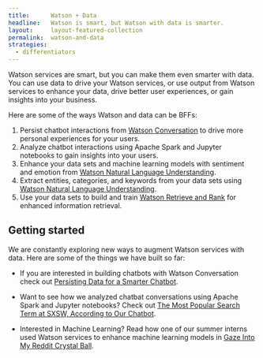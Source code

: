 ```yaml
---
title:      Watson + Data
headline:   Watson is smart, but Watson with data is smarter.
layout:     layout-featured-collection
permalink:  watson-and-data
strategies: 
  - differentiators
---
```


Watson services are smart, but you can make them even smarter with data. You can use data to drive your Watson services, or use output from Watson services to enhance your data, drive better user experiences, or gain insights into your business.

Here are some of the ways Watson and data can be BFFs: 

1. Persist chatbot interactions from [Watson Conversation](https://www.ibm.com/watson/services/conversation/) to drive more personal experiences for your users.
2. Analyze chatbot interactions using Apache Spark and Jupyter notebooks to gain insights into your users.
3. Enhance your data sets and machine learning models with sentiment and emotion from [Watson Natural Language Understanding](https://www.ibm.com/watson/services/natural-language-understanding/).
4. Extract entities, categories, and keywords from your data sets using [Watson Natural Language Understanding](https://www.ibm.com/watson/services/natural-language-understanding/).
5. Use your data sets to build and train [Watson Retrieve and Rank](https://www.ibm.com/watson/services/retrieve-and-rank/) for enhanced information retrieval.

## Getting started

We are constantly exploring new ways to augment Watson services with data. Here are some of the things we have built so far:

* If you are interested in building chatbots with Watson Conversation check out [Persisting Data for a Smarter Chatbot](https://medium.com/ibm-watson-data-lab/persisting-data-for-a-smarter-chatbot-be599480f7b2).

* Want to see how we analyzed chatbat conversations using Apache Spark and Jupyter notebooks? Check out [The Most Popular Search Term at SXSW, According to Our Chatbot](https://medium.com/ibm-watson-data-lab/the-most-popular-search-term-at-sxsw-according-to-our-chatbot-9f4a47a33406).

* Interested in Machine Learning? Read how one of our summer interns used Watson services to enhance machine learning models in [Gaze Into My Reddit Crystal Ball](https://medium.com/ibm-watson-data-lab/gaze-into-my-reddit-crystal-ball-19813a21e5b6).